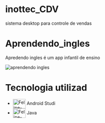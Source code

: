 # inottec_CDV
sistema desktop para controle de vendas 
# Aprendendo_ingles
Apredendo ingles é um app infantil de ensino 

![aprendendo ingles](https://user-images.githubusercontent.com/63815922/173050305-e5c20150-e541-4b14-bfa4-70444484cb24.gif)


#  Tecnologia utilizad 
  *  <img align="center" alt="Felipe-Androidstudio" height="30" width="40" src="https://cdn.jsdelivr.net/gh/devicons/devicon/icons/androidstudio/androidstudio-original.svg"> Android Studi     
  *  <img align="center" alt="Felipe-Java" height="30" width="40" src="https://cdn.jsdelivr.net/gh/devicons/devicon/icons/java/java-original.svg"> Java


